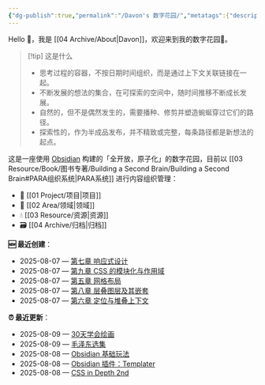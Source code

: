 ```yaml
---
{"dg-publish":true,"permalink":"/Davon's 数字花园/","metatags":{"description":"这里是 🏡Davon的数字花园，是个人不断发展的想法的集合，作为半成品的思考，在可探索的空间中，随时间推移不断播种、修剪、塑造","og:site_name":"DavonOs","og:title":"Davon 的数字花园","og:type":"article","og:url":"https://zuji.eu.org","og:image":"https://wp.technologyreview.com/wp-content/uploads/2020/08/digital-garden_web.jpg","og:image:width":"400","og:image:alt":"articlecover","og:locale":"zh_cn"},"tags":["gardenEntry"],"created":"2023-06-03 20:26","updated":"2025-08-07 09:10"}
---
```


Hello 👋，我是 [[04 Archive/About\|Davon]]，欢迎来到我的数字花园🌱。

>[!tip] 这是什么
>- 思考过程的容器，不按日期时间组织，而是通过上下文关联链接在一起。
>- 不断发展的想法的集合，在可探索的空间中，随时间推移不断成长发展。
>- 自然的，但不是偶然发生的，需要播种、修剪并塑造蜿蜒穿过它们的路径。
>- 探索性的，作为半成品发布，并不精致或完整，每条路径都是新想法的起点。

这是一座使用 [Obsidian](https://obsidian.md/) 构建的「全开放，原子化」的数字花园，目前以 [[03 Resource/Book/图书专著/Building a Second Brain/Building a Second Brain#PARA组织系统\|PARA系统]] 进行内容组织管理：
- 🎯 [[01 Project/项目\|项目]]
- 🔖 [[02 Area/领域\|领域]]
- 💧 [[03 Resource/资源\|资源]]
- 🗃️ [[04 Archive/归档\|归档]]

**🆕 最近创建**：
<div><ul class="dataview list-view-ul"><li><span>2025-08-07 — <a data-tooltip-position="top" aria-label="03 Resource/Book/图书专著/CSS in Depth 2nd/第七章 响应式设计.md" data-href="03 Resource/Book/图书专著/CSS in Depth 2nd/第七章 响应式设计.md" href="03 Resource/Book/图书专著/CSS in Depth 2nd/第七章 响应式设计.md" class="internal-link" target="_blank" rel="noopener nofollow">第七章 响应式设计</a></span></li><li><span>2025-08-07 — <a data-tooltip-position="top" aria-label="03 Resource/Book/图书专著/CSS in Depth 2nd/第九章 CSS 的模块化与作用域.md" data-href="03 Resource/Book/图书专著/CSS in Depth 2nd/第九章 CSS 的模块化与作用域.md" href="03 Resource/Book/图书专著/CSS in Depth 2nd/第九章 CSS 的模块化与作用域.md" class="internal-link" target="_blank" rel="noopener nofollow">第九章 CSS 的模块化与作用域</a></span></li><li><span>2025-08-07 — <a data-tooltip-position="top" aria-label="03 Resource/Book/图书专著/CSS in Depth 2nd/第五章 网格布局.md" data-href="03 Resource/Book/图书专著/CSS in Depth 2nd/第五章 网格布局.md" href="03 Resource/Book/图书专著/CSS in Depth 2nd/第五章 网格布局.md" class="internal-link" target="_blank" rel="noopener nofollow">第五章 网格布局</a></span></li><li><span>2025-08-07 — <a data-tooltip-position="top" aria-label="03 Resource/Book/图书专著/CSS in Depth 2nd/第八章 层叠图层及其嵌套.md" data-href="03 Resource/Book/图书专著/CSS in Depth 2nd/第八章 层叠图层及其嵌套.md" href="03 Resource/Book/图书专著/CSS in Depth 2nd/第八章 层叠图层及其嵌套.md" class="internal-link" target="_blank" rel="noopener nofollow">第八章 层叠图层及其嵌套</a></span></li><li><span>2025-08-07 — <a data-tooltip-position="top" aria-label="03 Resource/Book/图书专著/CSS in Depth 2nd/第六章 定位与堆叠上下文.md" data-href="03 Resource/Book/图书专著/CSS in Depth 2nd/第六章 定位与堆叠上下文.md" href="03 Resource/Book/图书专著/CSS in Depth 2nd/第六章 定位与堆叠上下文.md" class="internal-link" target="_blank" rel="noopener nofollow">第六章 定位与堆叠上下文</a></span></li></ul></div>

**⏰ 最近更新**：
<div><ul class="dataview list-view-ul"><li><span>2025-08-09 — <a data-tooltip-position="top" aria-label="03 Resource/Book/图书专著/30天学会绘画.md" data-href="03 Resource/Book/图书专著/30天学会绘画.md" href="03 Resource/Book/图书专著/30天学会绘画.md" class="internal-link" target="_blank" rel="noopener nofollow">30天学会绘画</a></span></li><li><span>2025-08-09 — <a data-tooltip-position="top" aria-label="03 Resource/Book/图书专著/毛泽东选集/毛泽东选集.md" data-href="03 Resource/Book/图书专著/毛泽东选集/毛泽东选集.md" href="03 Resource/Book/图书专著/毛泽东选集/毛泽东选集.md" class="internal-link" target="_blank" rel="noopener nofollow">毛泽东选集</a></span></li><li><span>2025-08-08 — <a data-tooltip-position="top" aria-label="02 Area/内容创作/Obsidian 基础玩法.md" data-href="02 Area/内容创作/Obsidian 基础玩法.md" href="02 Area/内容创作/Obsidian 基础玩法.md" class="internal-link" target="_blank" rel="noopener nofollow">Obsidian 基础玩法</a></span></li><li><span>2025-08-08 — <a data-tooltip-position="top" aria-label="02 Area/内容创作/Obsidian 插件：Templater.md" data-href="02 Area/内容创作/Obsidian 插件：Templater.md" href="02 Area/内容创作/Obsidian 插件：Templater.md" class="internal-link" target="_blank" rel="noopener nofollow">Obsidian 插件：Templater</a></span></li><li><span>2025-08-08 — <a data-tooltip-position="top" aria-label="03 Resource/Book/图书专著/CSS in Depth 2nd/CSS in Depth 2nd.md" data-href="03 Resource/Book/图书专著/CSS in Depth 2nd/CSS in Depth 2nd.md" href="03 Resource/Book/图书专著/CSS in Depth 2nd/CSS in Depth 2nd.md" class="internal-link" target="_blank" rel="noopener nofollow">CSS in Depth 2nd</a></span></li></ul></div>